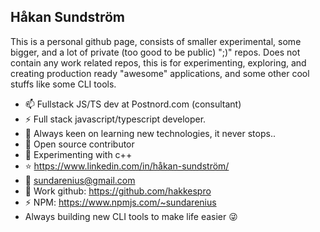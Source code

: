 ## Håkan Sundström
This is a personal github page, consists of smaller experimental, some bigger, and a lot of private (too good to be public) ";)" repos. Does not contain any work related repos, this is for experimenting, exploring, and creating production ready "awesome" applications, and some other cool stuffs like some CLI tools.

- 📫 Fullstack JS/TS dev at Postnord.com (consultant)
- ⚡ Full stack javascript/typescript developer.
- 🔭 Always keen on learning new technologies, it never stops..
- 🌱 Open source contributor
- :school: Experimenting with c++
- :star: https://www.linkedin.com/in/håkan-sundström/
- :email: sundarenius@gmail.com
- :necktie: Work github: https://github.com/hakkespro
- :zap: NPM: https://www.npmjs.com/~sundarenius
- Always building new CLI tools to make life easier :stuck_out_tongue_winking_eye:
